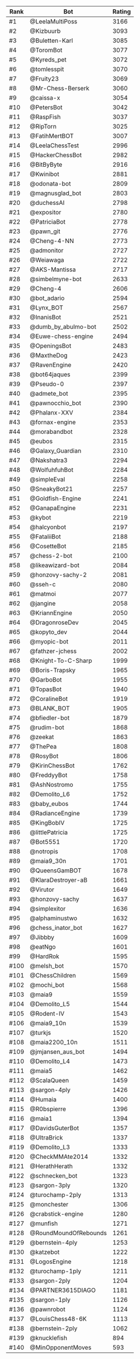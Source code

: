 Rank|Bot|Rating
---|---|---
#1|@LeelaMultiPoss|3166
#2|@Kizbuurb|3093
#3|@Buletten-Karl|3085
#4|@ToromBot|3077
#5|@Kyreds_pet|3072
#6|@tomlesspit|3070
#7|@Fruity23|3069
#8|@Mr-Chess-Berserk|3060
#9|@caissa-x|3054
#10|@PetersBot|3042
#11|@RaspFish|3037
#12|@RipTorn|3025
#13|@FatihMertBOT|3007
#14|@LeelaChessTest|2996
#15|@HackerChessBot|2982
#16|@BitByByte|2916
#17|@Kwinibot|2881
#18|@odonata-bot|2809
#19|@magnusglad_bot|2803
#20|@duchessAI|2798
#21|@expositor|2780
#22|@PatriciaBot|2778
#23|@pawn_git|2776
#24|@Cheng-4-NN|2773
#25|@admonitor|2727
#26|@Weiawaga|2722
#27|@AKS-Mantissa|2717
#28|@simbelmyne-bot|2633
#29|@Cheng-4|2606
#30|@bot_adario|2594
#31|@Lynx_BOT|2567
#32|@InanisBot|2521
#33|@dumb_by_abulmo-bot|2502
#34|@Euwe-chess-engine|2494
#35|@OpeningsBot|2483
#36|@MaxtheDog|2423
#37|@RavenEngine|2420
#38|@bot64jaques|2399
#39|@Pseudo-0|2397
#40|@admete_bot|2395
#41|@pawnocchio_bot|2390
#42|@Phalanx-XXV|2384
#43|@fornax-engine|2353
#44|@morabandbot|2328
#45|@eubos|2315
#46|@Galaxy_Guardian|2310
#47|@Nakshatra3|2294
#48|@WolfuhfuhBot|2284
#49|@simpleEval|2258
#50|@SneakyBot21|2257
#51|@Goldfish-Engine|2241
#52|@GanapaEngine|2231
#53|@kybot|2219
#54|@halcyonbot|2197
#55|@FataliiBot|2188
#56|@CosetteBot|2185
#57|@chess-2-bot|2100
#58|@likeawizard-bot|2084
#59|@honzovy-sachy-2|2081
#60|@sseh-c|2080
#61|@matmoi|2077
#62|@jangine|2058
#63|@KriannEngine|2050
#64|@DragonroseDev|2045
#65|@kopyto_dev|2044
#66|@myopic-bot|2011
#67|@fathzer-jchess|2002
#68|@Knight-To-C-Sharp|1999
#69|@Boris-Trapsky|1965
#70|@GarboBot|1955
#71|@TopasBot|1940
#72|@CoralineBot|1919
#73|@BLANK_BOT|1905
#74|@bfiedler-bot|1879
#75|@rudim-bot|1868
#76|@zeekat|1863
#77|@ThePea|1808
#78|@RosyBot|1806
#79|@KirinChessBot|1762
#80|@FreddyyBot|1758
#81|@AshNostromo|1755
#82|@Demolito_L6|1752
#83|@baby_eubos|1744
#84|@RadianceEngine|1739
#85|@KingBobIV|1725
#86|@littlePatricia|1725
#87|@Bot5551|1720
#88|@notropis|1708
#89|@maia9_30n|1701
#90|@QueensGamBOT|1678
#91|@KlaraDestroyer-aB|1661
#92|@Virutor|1649
#93|@honzovy-sachy|1637
#94|@simplexitor|1636
#95|@alphaminustwo|1632
#96|@chess_inator_bot|1627
#97|@Jibbby|1609
#98|@eatNgo|1601
#99|@HardRok|1595
#100|@melsh_bot|1570
#101|@ChessChildren|1569
#102|@mochi_bot|1568
#103|@maia9|1559
#104|@Demolito_L5|1544
#105|@Rodent-IV|1543
#106|@maia9_10n|1539
#107|@turkjs|1520
#108|@maia2200_10n|1511
#109|@jmjansen_aus_bot|1494
#110|@Demolito_L4|1473
#111|@maia5|1462
#112|@ScalaQueen|1459
#113|@sargon-4ply|1426
#114|@Humaia|1400
#115|@R0bspierre|1396
#116|@maia1|1394
#117|@DavidsGuterBot|1357
#118|@UltraBrick|1337
#119|@Demolito_L3|1333
#120|@CheckMMAte2014|1332
#121|@HerathHerath|1332
#122|@schnecken_bot|1323
#123|@sargon-3ply|1320
#124|@turochamp-2ply|1313
#125|@monchester|1306
#126|@crabstick-engine|1280
#127|@munfish|1271
#128|@RoundMoundOfRebounds|1261
#129|@bernstein-4ply|1253
#130|@katzebot|1222
#131|@LogosEngine|1218
#132|@turochamp-1ply|1211
#133|@sargon-2ply|1204
#134|@PARTNER3615DIAGO|1181
#135|@sargon-1ply|1126
#136|@pawnrobot|1124
#137|@LouisChess48-6K|1113
#138|@bernstein-2ply|1062
#139|@knucklefish|894
#140|@MinOpponentMoves|593
